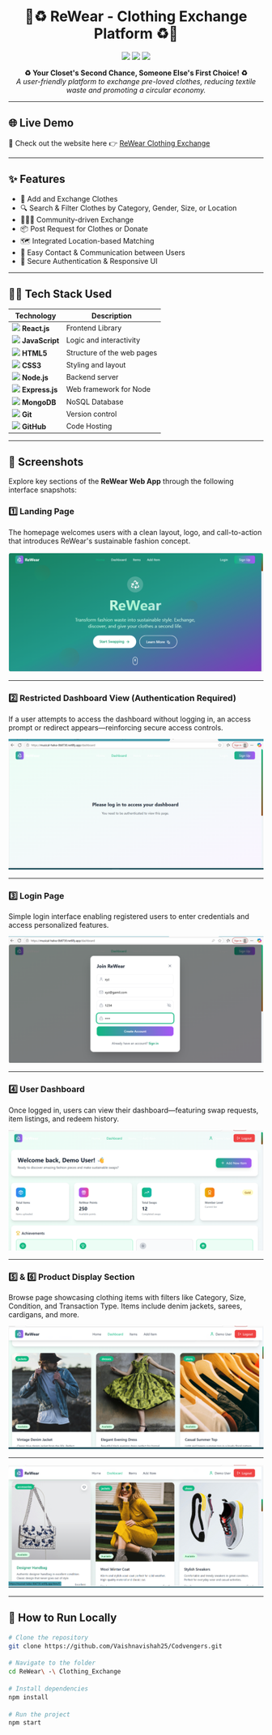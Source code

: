 <h1 align="center">
  👕♻️ ReWear - Clothing Exchange Platform ♻️👗  
</h1>

<p align="center">
  <img src="https://img.shields.io/badge/Status-Live-green?style=for-the-badge&logo=vercel" />
  <img src="https://img.shields.io/badge/Hosted_on-Netlify-00C7B7?style=for-the-badge&logo=netlify&logoColor=white" />
  <img src="https://img.shields.io/github/license/Vaishnavishah25/Codvengers?style=for-the-badge" />
</p>

<p align="center">
  <b>♻️ Your Closet's Second Chance, Someone Else's First Choice! ♻️</b><br>
  <i>A user-friendly platform to exchange pre-loved clothes, reducing textile waste and promoting a circular economy.</i>
</p>

---

## 🌐 Live Demo
🔗 Check out the website here 👉 [ReWear Clothing Exchange](https://musical-halva-0b8730.netlify.app)

---

## ✨ Features

- 👚 Add and Exchange Clothes
- 🔍 Search & Filter Clothes by Category, Gender, Size, or Location
- 🧑‍🤝‍🧑 Community-driven Exchange
- 📦 Post Request for Clothes or Donate
- 🗺️ Integrated Location-based Matching
- 💬 Easy Contact & Communication between Users
- 🔐 Secure Authentication & Responsive UI

---

## 🧑‍💻 Tech Stack Used

| Technology | Description |
|------------|-------------|
| <img src="https://cdn.jsdelivr.net/gh/devicons/devicon/icons/react/react-original.svg" width="30"/> **React.js** | Frontend Library |
| <img src="https://cdn.jsdelivr.net/gh/devicons/devicon/icons/javascript/javascript-original.svg" width="30"/> **JavaScript** | Logic and interactivity |
| <img src="https://cdn.jsdelivr.net/gh/devicons/devicon/icons/html5/html5-original.svg" width="30"/> **HTML5** | Structure of the web pages |
| <img src="https://cdn.jsdelivr.net/gh/devicons/devicon/icons/css3/css3-original.svg" width="30"/> **CSS3** | Styling and layout |
| <img src="https://cdn.jsdelivr.net/gh/devicons/devicon/icons/nodejs/nodejs-original.svg" width="30"/> **Node.js** | Backend server |
| <img src="https://cdn.jsdelivr.net/gh/devicons/devicon/icons/express/express-original.svg" width="30"/> **Express.js** | Web framework for Node |
| <img src="https://cdn.jsdelivr.net/gh/devicons/devicon/icons/mongodb/mongodb-original.svg" width="30"/> **MongoDB** | NoSQL Database |
| <img src="https://cdn.jsdelivr.net/gh/devicons/devicon/icons/git/git-original.svg" width="30"/> **Git** | Version control |
| <img src="https://cdn.jsdelivr.net/gh/devicons/devicon/icons/github/github-original.svg" width="30"/> **GitHub** | Code Hosting |

---

## 📸 Screenshots


Explore key sections of the **ReWear Web App** through the following interface snapshots:

### 1️⃣ Landing Page
The homepage welcomes users with a clean layout, logo, and call-to-action that introduces ReWear's sustainable fashion concept.

![Landing Page Screenshot](Landingpage.png)

---

### 2️⃣ Restricted Dashboard View (Authentication Required)
If a user attempts to access the dashboard without logging in, an access prompt or redirect appears—reinforcing secure access controls.

![Authentication Prompt Screenshot](Userauthentication.png)

---

### 3️⃣ Login Page
Simple login interface enabling registered users to enter credentials and access personalized features.

![Login Page Screenshot](loginpage.png)

---

### 4️⃣ User Dashboard
Once logged in, users can view their dashboard—featuring swap requests, item listings, and redeem history.

![Dashboard Screenshot](dashboard.png)

---

### 5️⃣ & 6️⃣ Product Display Section
Browse page showcasing clothing items with filters like Category, Size, Condition, and Transaction Type. Items include denim jackets, sarees, cardigans, and more.

![Product Section Screenshot 1](clothes.png)  

---

![Product Section Screenshot 2](clothes2.png)


---

## 🚀 How to Run Locally

```bash
# Clone the repository
git clone https://github.com/Vaishnavishah25/Codvengers.git

# Navigate to the folder
cd ReWear\ -\ Clothing_Exchange

# Install dependencies
npm install

# Run the project
npm start
